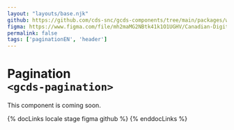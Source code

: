 ```yaml
---
layout: "layouts/base.njk"
github: https://github.com/cds-snc/gcds-components/tree/main/packages/web/src/components/gcds-pagination
figma: https://www.figma.com/file/mh2maMG2NBtk41k1O1UGHV/Canadian-Digital-Service%E2%80%A8---GC-Design-System?node-id=1431%3A5269&t=ciEmm7GYyGAY73zZ-0
permalink: false
tags: ['paginationEN', 'header']
---
```


# Pagination <br>`<gcds-pagination>`

This component is coming soon.

{% docLinks locale stage figma github %}
{% enddocLinks %}

<br/>
